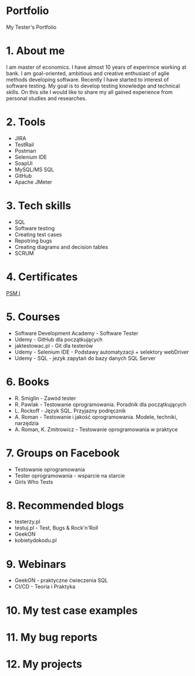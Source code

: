 # Portfolio
My Tester's Portfolio

# 1. About me
I am master of economics. I have almost 10 years of experirnce working at bank. I am goal-oriented, ambitious and creative enthusiast of agile methods developing software.  Recently I have started to interest of software testing. My goal is to develop testing knowledge and technical skills. On this site I would like to share my all gained experience from personal studies and researches.

# 2. Tools
* JIRA
* TestRail
* Postman
* Selenium IDE
* SoapUl
* MySQL/MS SQL
* GitHub
* Apache JMeter

# 3. Tech skills
* SQL
* Software testing
* Creating test cases
* Repotring bugs
* Creating diagrams and decision tables
* SCRUM

# 4. Certificates
[PSM I](https://www.scrum.org/certificates/493831)

# 5. Courses
* Software Development Academy - Software Tester
* Udemy - GitHub dla początkujących
* jaktestowac.pl - Git dla testerów
* Udemy - Selenium IDE - Podstawy automatyzacji + selektory webDriver
* Udemy - SQL - jezyk zapytań do bazy danych SQL Server

# 6. Books
* R. Smiglin - Zawód tester
* R. Pawlak - Testowanie oprogramowania. Poradnik dla początkujących
* L. Rockoff - Język SQL. Przyjazny podręcznik
* A. Roman - Testowanie i jakość oprogramowania. Modele, techniki, narzędzia
* A. Roman, K. Zmitrowicz - Testowanie oprogramowania w praktyce

# 7. Groups on Facebook
* Testowanie oprogramowania
* Tester oprogramowania - wsparcie na starcie
* Girls Who Tests

# 8. Recommended blogs
* testerzy.pl
* testuj.pl - Test, Bugs & Rock'n'Roll
* GeekON
* kobietydokodu.pl

# 9. Webinars
* GeekON - praktyczne ćwieczenia SQL
* CI/CD - Teoria i Praktyka

# 10. My test case examples

# 11. My bug reports

# 12. My projects
